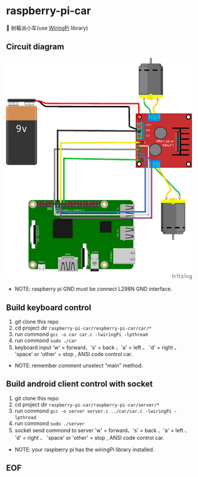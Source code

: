 # raspberry-pi-car
🚗 树莓派小车(use [WiringPi](https://github.com/WiringPi/WiringPi) library)

## Circuit diagram

![circuit diagram](/RaspberryCar_bb.png)

* NOTE: raspberry pi GND must be connect L298N GND interface. 

## Build keyboard control

1. git clone this repo
2. cd project dir  `raspberry-pi-car/respberry-pi-car/car/*`
3. run commond  `gcc -o car car.c -lwiringPi -lpthread`
6. run commond  `sudo ./car`
7. keyboard input 'w' = forward、's' = back 、'a' = left 、 'd' = right 、 'space' or 'other' = stop , ANSI code control car.

* NOTE: remember comment unselect "main" method.

## Build android client control with socket

1. git clone this repo
2. cd project dir  `raspberry-pi-car/raspberry-pi-car/server/* `
3. run commond `gcc -o server server.c ../car/car.c -lwiringPi -lpthread`
4. run commond  `sudo ./server`
5. socket send  commond to server 'w' = forward、's' = back 、'a' = left 、 'd' = right 、 'space' or 'other' = stop , ANSI code control car.

* NOTE: your raspberry pi has the wiringPi library installed.

## EOF
